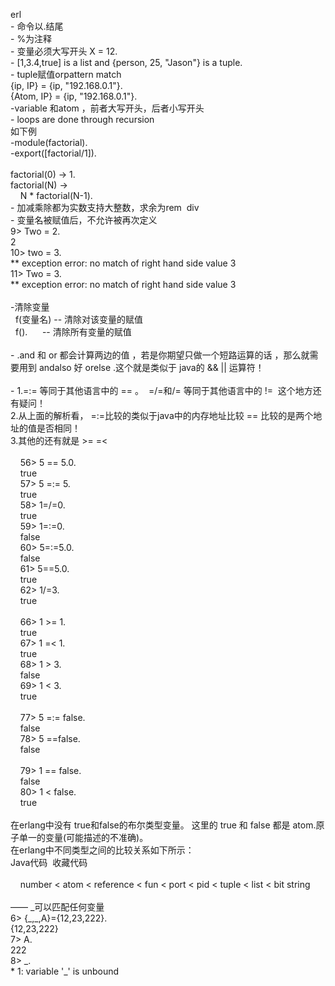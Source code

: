 <p>erl<br />- 命令以.结尾<br />- %为注释<br />- 变量必须大写开头 X = 12.<br />- [1,3.4,true] is a list and {person, 25, "Jason"} is a tuple. <br />- tuple赋值orpattern match<br />{ip, IP} = {ip, "192.168.0.1"}.<br />{Atom, IP} = {ip, "192.168.0.1"}. &nbsp;<br />-variable 和atom ，前者大写开头，后者小写开头<br />- loops are done through recursion<br />如下例<br />-module(factorial).<br />-export([factorial/1]).<br /><br />factorial(0) -&gt; 1.<br />factorial(N) -&gt;<br />&nbsp;&nbsp;&nbsp; N * factorial(N-1).<br />- 加减乘除都为实数支持大整数，求余为rem&nbsp; div&nbsp;&nbsp; &nbsp;<br />- 变量名被赋值后，不允许被再次定义<br />9&gt; Two = 2. &nbsp;<br />2 &nbsp;<br />10&gt; two = 3. &nbsp;<br />** exception error: no match of right hand side value 3 &nbsp;<br />11&gt; Two = 3. &nbsp;<br />** exception error: no match of right hand side value 3 <br /><br />-清除变量<br />&nbsp; f(变量名) -- 清除对该变量的赋值<br />&nbsp; f().&nbsp;&nbsp;&nbsp;&nbsp;&nbsp; -- 清除所有变量的赋值 <br />&nbsp; <br />- .and 和 or 都会计算两边的值 ，若是你期望只做一个短路运算的话 ，那么就需要用到 andalso 好 orelse .这个就是类似于 java的 &amp;&amp; || 运算符！ <br />&nbsp; <br />- 1.=:= 等同于其他语言中的 == 。&nbsp; =/=和/= 等同于其他语言中的 !=&nbsp; 这个地方还有疑问！<br />2.从上面的解析看， =:=比较的类似于java中的内存地址比较 == 比较的是两个地址的值是否相同！<br />3.其他的还有就是 &gt;= =&lt; <br /><br />&nbsp;&nbsp;&nbsp; 56&gt; 5 == 5.0. &nbsp;<br />&nbsp;&nbsp;&nbsp; true &nbsp;<br />&nbsp;&nbsp;&nbsp; 57&gt; 5 =:= 5. &nbsp;<br />&nbsp;&nbsp;&nbsp; true &nbsp;<br />&nbsp;&nbsp;&nbsp; 58&gt; 1=/=0. &nbsp;<br />&nbsp;&nbsp;&nbsp; true &nbsp;<br />&nbsp;&nbsp;&nbsp; 59&gt; 1=:=0. &nbsp;<br />&nbsp;&nbsp;&nbsp; false &nbsp;<br />&nbsp;&nbsp;&nbsp; 60&gt; 5=:=5.0. &nbsp;<br />&nbsp;&nbsp;&nbsp; false &nbsp;<br />&nbsp;&nbsp;&nbsp; 61&gt; 5==5.0. &nbsp;<br />&nbsp;&nbsp;&nbsp; true &nbsp;<br />&nbsp;&nbsp;&nbsp; 62&gt; 1/=3. &nbsp;<br />&nbsp;&nbsp;&nbsp; true &nbsp;<br /><br />&nbsp;&nbsp;&nbsp; 66&gt; 1 &gt;= 1. &nbsp;<br />&nbsp;&nbsp;&nbsp; true &nbsp;<br />&nbsp;&nbsp;&nbsp; 67&gt; 1 =&lt; 1. &nbsp;<br />&nbsp;&nbsp;&nbsp; true &nbsp;<br />&nbsp;&nbsp;&nbsp; 68&gt; 1 &gt; 3. &nbsp;<br />&nbsp;&nbsp;&nbsp; false &nbsp;<br />&nbsp;&nbsp;&nbsp; 69&gt; 1 &lt; 3. &nbsp;<br />&nbsp;&nbsp;&nbsp; true &nbsp;<br /><br />&nbsp;&nbsp;&nbsp; 77&gt; 5 =:= false. &nbsp;<br />&nbsp;&nbsp;&nbsp; false &nbsp;<br />&nbsp;&nbsp;&nbsp; 78&gt; 5 ==false. &nbsp;<br />&nbsp;&nbsp;&nbsp; false &nbsp;<br /><br />&nbsp;&nbsp;&nbsp; 79&gt; 1 == false. &nbsp;<br />&nbsp;&nbsp;&nbsp; false &nbsp;<br />&nbsp;&nbsp;&nbsp; 80&gt; 1 &lt; false. &nbsp;<br />&nbsp;&nbsp;&nbsp; true &nbsp;<br /><br />在erlang中没有 true和false的布尔类型变量。 这里的 true 和 false 都是 atom.原子单一的变量(可能描述的不准确)。<br />在erlang中不同类型之间的比较关系如下所示：<br />Java代码&nbsp; 收藏代码<br /><br />&nbsp;&nbsp;&nbsp; number &lt; atom &lt; reference &lt; fun &lt; port &lt; pid &lt; tuple &lt; list &lt; bit string <br /><br />&mdash;&mdash; _可以匹配任何变量<br />6&gt; {_,_,A}={12,23,222}.<br />{12,23,222}<br />7&gt; A.<br />222<br />8&gt; _.<br />* 1: variable '_' is unbound<br />&nbsp;&nbsp;&nbsp;</p>